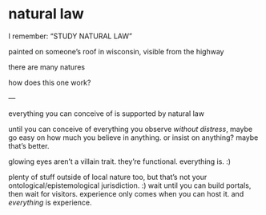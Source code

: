 # natural law

I remember: “STUDY NATURAL LAW”

painted on someone’s roof in wisconsin, visible from the highway

there are many natures

how does this one work?

—

everything you can conceive of is supported by natural law

until you can conceive of everything you observe _without distress_, maybe go easy on how much you believe in anything. or insist on anything? maybe that’s better.

glowing eyes aren’t a villain trait. they’re functional. everything is. :)

plenty of stuff outside of local nature too, but that’s not your ontological/epistemological jurisdiction. :) wait until you can build portals, then wait for visitors. experience only comes when you can host it. and _everything_ is experience.
